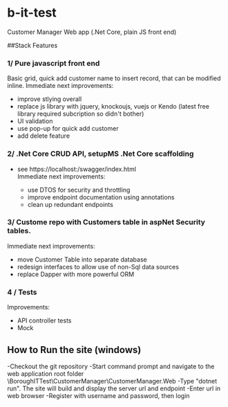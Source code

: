 # b-it-test
Customer Manager Web app (.Net Core, plain JS front end)


##Stack Features

### 1/ Pure javascript front end 
Basic grid, quick add customer name to insert record, that can be modified inline. 
Immediate next improvements:
- improve stlying overall 
- replace js library with jquery, knockoujs, vuejs or Kendo (latest free library required subcription so didn't bother) 
- UI validation
- use pop-up for quick add customer 
- add delete feature 

### 2/ .Net Core CRUD API, setupMS .Net Core scaffolding  
- see  https://localhost:<port>/swagger/index.html  
Immediate next improvements:
  - use DTOS for security and throttling 
  - improve endpoint documentation using annotations  
  - clean up redundant endpoints  


### 3/ Custome repo with Customers table in aspNet Security tables. 
Immediate next improvements:
  - move Customer Table into separate database
  - redesign interfaces to allow use of non-Sql data sources
  - replace Dapper with more powerful ORM 
  
  
 ### 4 / Tests 
  Improvements:
  - API controller tests
  - Mock
  
## How to Run the site (windows) 
-Checkout the git repository 
-Start command prompt and navigate to the web application root folder  <local-folder>\BoroughITTest\CustomerManager\CustomerManager.Web
-Type "dotnet run". The site will build and display the server url and endpoint 
-Enter url in web browser 
-Register with username and password, then login 
  
  
